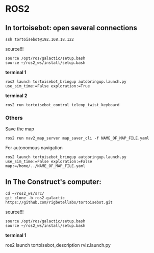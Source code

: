 # ROS2

## In tortoisebot: open several connections

    ssh tortoisebot@192.168.18.122

source!!!

    source /opt/ros/galactic/setup.bash
    source ~/ros2_ws/install/setup.bash

**terminal 1**

    ros2 launch tortoisebot_bringup autobringup.launch.py use_sim_time:=False exploration:=True

**terminal 2**

    ros2 run tortoisebot_control teleop_twist_keyboard

### Others

Save the map

    ros2 run nav2_map_server map_saver_cli -f NAME_OF_MAP_FILE.yaml

For autonomous navigation

    ros2 launch tortoisebot_bringup autobringup.launch.py use_sim_time:=False exploration:=False map:=/home/../NAME_OF_MAP_FILE.yaml

## In The Construct's computer:

    cd ~/ros2_ws/src/
    git clone -b ros2-galactic https://github.com/rigbetellabs/tortoisebot.git

source!!!

    source /opt/ros/galactic/setup.bash
    source ~/ros2_ws/install/setup.bash

**terminal 1**

ros2 launch tortoisebot_description rviz.launch.py



